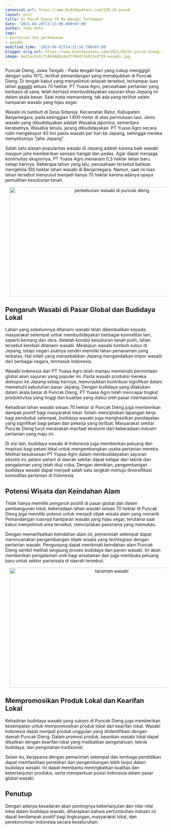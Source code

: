 ```yaml
---
canonical_url: https://www.budidayatani.com/539-di-pucuk
layout: post
title: Di Pucuk Dieng 70 Ha Wasabi Terhampar
date: '2021-04-24T13:13:00.000+07:00'
author: Yudi Anto
tags:
- pertanian dan perkebunan
- wasabi
modified_time: '2023-06-02T14:31:56.790+07:00'
blogger_orig_url: https://www.budidayatani.com/2021/04/di-pucuk-dieng-70-ha-wasabi-terhampar.html
image: media/616c718cd46b18e2f769d72e931e4f26-wasabi.jpg
---
```

<p>Puncak Dieng, Jawa Tengah - Pada tengah hari yang cukup menggigil dengan suhu 15°C, terlihat pemandangan yang menakjubkan di Puncak Dieng. Di tengah kabut yang menyelimuti wilayah tersebut, terhampar luas lahan <a href="https://www.budidayatani.com/search/label/wasabi">wasabi</a> seluas 70 hektar. PT Yuasa Agro, perusahaan pertanian yang berbasis di sana, telah berhasil membudidayakan sayuran khas Jepang ini dalam skala besar. Saat mata memandang, tak ada yang terlihat selain hamparan wasabi yang hijau segar.</p><p>Wasabi ini tumbuh di Desa Sidareja, Kecamatan Batur, Kabupaten Banjarnegara, pada ketinggian 1.800 meter di atas permukaan laut. Jenis wasabi yang dibudidayakan adalah Wasabia japonica, sementara kerabatnya, Wasabia tenuis, jarang dibudidayakan. PT Yuasa Agro secara rutin mengekspor 40 ton pasta wasabi per hari ke Jepang, sehingga mereka menyebutnya "jahe Jepang".</p><p>Salah satu alasan popularitas wasabi di Jepang adalah karena baik wasabi maupun jahe memberikan sensasi hangat dan pedas. Agar dapat menjaga kontinuitas ekspornya, PT Yuasa Agro menanam 0,3 hektar lahan baru setiap harinya. Beberapa tahun yang lalu, perusahaan tersebut bahkan mengelola 100 hektar lahan wasabi di Banjarnegara. Namun, saat ini luas lahan tersebut menyusut menjadi hanya 70 hektar karena adanya upaya pemulihan kesuburan tanah.</p><div class="separator" style="clear: both; text-align: center;"><a href="https://blogger.googleusercontent.com/img/b/R29vZ2xl/AVvXsEgkDBXY-l2NqsE-5Vg8wbXDdLQm2ML4I_gJ8ZotzzGPjCHUidhBQCQppKZiZKjIDAqPvlCGiLMT23h2U4YAT_yj5S6bnrOi9uaK4MTDFSJ13MD-w6m9fs1Kha3hIyKHvDxMYKbpMFssHraVsfL5DOut9a9FhyEgIxxusHgyuv4cg_I0WCooVjmk62tdKw/s2198/wasabi.jpg" style="margin-left: 1em; margin-right: 1em;"><img alt="perkebunan wasabi di puncak dieng" border="0" data-original-height="1200" data-original-width="2198" height="350" src="https://blogger.googleusercontent.com/img/b/R29vZ2xl/AVvXsEgkDBXY-l2NqsE-5Vg8wbXDdLQm2ML4I_gJ8ZotzzGPjCHUidhBQCQppKZiZKjIDAqPvlCGiLMT23h2U4YAT_yj5S6bnrOi9uaK4MTDFSJ13MD-w6m9fs1Kha3hIyKHvDxMYKbpMFssHraVsfL5DOut9a9FhyEgIxxusHgyuv4cg_I0WCooVjmk62tdKw/w640-h350/wasabi.jpg" width="640" /></a></div><h2>Pengaruh Wasabi di Pasar Global dan Budidaya Lokal</h2><p>Lahan yang sebelumnya ditanami wasabi telah dikembalikan kepada masyarakat setempat untuk membudidayakan berbagai komoditas lain, seperti kentang dan okra. Setelah kondisi kesuburan tanah pulih, lahan tersebut kembali ditanami wasabi. Meskipun wasabi tumbuh subur di Jepang, tetapi negeri asalnya sendiri memiliki lahan penanaman yang terbatas. Hal inilah yang menyebabkan Jepang mengandalkan impor wasabi dari berbagai negara, termasuk Indonesia.</p><p>Wasabi Indonesia dari PT Yuasa Agro telah mampu memenuhi permintaan global akan sayuran yang populer ini. Pasta wasabi produksi mereka diekspor ke Jepang setiap harinya, menunjukkan kontribusi signifikan dalam memenuhi kebutuhan pasar Jepang. Dengan budidaya yang dilakukan dalam skala besar di Puncak Dieng, PT Yuasa Agro telah mencapai tingkat produktivitas yang tinggi dan kualitas yang diakui oleh pasar internasional.</p><p>Kehadiran lahan wasabi seluas 70 hektar di Puncak Dieng juga memberikan dampak positif bagi masyarakat lokal. Selain menciptakan lapangan kerja bagi penduduk setempat, budidaya wasabi juga menghasilkan pendapatan yang signifikan bagi petani dan pekerja yang terlibat. Masyarakat sekitar Puncak Dieng turut merasakan manfaat ekonomi dari keberadaan industri pertanian yang maju ini.</p><p>Di sisi lain, budidaya wasabi di Indonesia juga memberikan peluang dan inspirasi bagi petani lokal untuk mengembangkan usaha pertanian mereka. Melihat kesuksesan PT Yuasa Agro dalam membudidayakan sayuran eksotis ini, petani-petani di daerah sekitar dapat belajar dari teknik dan pengalaman yang telah diuji coba. Dengan demikian, pengembangan budidaya wasabi dapat menjadi salah satu langkah menuju diversifikasi komoditas pertanian di Indonesia.</p><h2>Potensi Wisata dan Keindahan Alam</h2><p>Tidak hanya memiliki pengaruh positif di pasar global dan dalam pembangunan lokal, keberadaan lahan wasabi seluas 70 hektar di Puncak Dieng juga memiliki potensi untuk menjadi objek wisata alam yang menarik. Pemandangan luasnya hamparan wasabi yang hijau segar, terutama saat kabut menyelimuti area tersebut, menciptakan panorama yang memukau.</p><p>Dengan memanfaatkan keindahan alam ini, pemerintah setempat dapat merencanakan pengembangan objek wisata yang terintegrasi dengan pertanian wasabi. Pengunjung dapat menikmati keindahan alam Puncak Dieng sambil melihat langsung proses budidaya dan panen wasabi. Ini akan memberikan pengalaman unik bagi wisatawan dan juga membuka peluang baru untuk sektor pariwisata di daerah tersebut.</p><div class="separator" style="clear: both; text-align: center;"><a href="https://blogger.googleusercontent.com/img/b/R29vZ2xl/AVvXsEjnT2eDfxQRA0LU6w-FV9G6bdItBCel07jnRhQ9DIpBCT7yxhvdx54vyojW25cagQlYvNkNgWOU8GefLekjYTGcEZjMwRjhxROjlgeSn5YJ6cCbP9vyzTJKWrfhi-MKDYDUwz9W0zr1X8pSyPpYALwmmTQqsIqksqKgOm1v5J85VW3LWARwumScqMSYYA/s2000/wasabi1.jpg" imageanchor="1" style="margin-left: 1em; margin-right: 1em;"><img alt="tanaman wasabi" border="0" data-original-height="1200" data-original-width="2000" height="384" src="https://blogger.googleusercontent.com/img/b/R29vZ2xl/AVvXsEjnT2eDfxQRA0LU6w-FV9G6bdItBCel07jnRhQ9DIpBCT7yxhvdx54vyojW25cagQlYvNkNgWOU8GefLekjYTGcEZjMwRjhxROjlgeSn5YJ6cCbP9vyzTJKWrfhi-MKDYDUwz9W0zr1X8pSyPpYALwmmTQqsIqksqKgOm1v5J85VW3LWARwumScqMSYYA/w640-h384/wasabi1.jpg" width="640" /></a></div><h2>Mempromosikan Produk Lokal dan Kearifan Lokal</h2><p>Kehadiran budidaya wasabi yang sukses di Puncak Dieng juga memberikan kesempatan untuk mempromosikan produk lokal dan kearifan lokal. Wasabi Indonesia dapat menjadi produk unggulan yang diidentifikasi dengan daerah Puncak Dieng. Dalam promosi produk, keunikan wasabi lokal dapat dikaitkan dengan kearifan lokal yang melibatkan pengetahuan, teknik budidaya, dan pengolahan tradisional.</p><p>Selain itu, kerjasama dengan pemerintah setempat dan lembaga pendidikan dapat memfasilitasi penelitian dan pengembangan lebih lanjut dalam budidaya wasabi. Ini dapat membantu meningkatkan kualitas dan keberlanjutan produksi, serta memperkuat posisi Indonesia dalam pasar global wasabi.</p><h2>Penutup</h2><p>Dengan adanya kesadaran akan pentingnya keberlanjutan dan nilai-nilai lokal dalam budidaya wasabi, diharapkan bahwa pertumbuhan industri ini dapat berdampak positif bagi lingkungan, masyarakat lokal, dan perekonomian Indonesia secara keseluruhan.</p>